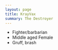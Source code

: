 ```yaml
---
layout: page
title: KrayVax
summary: The Destroyer
---
```


- Fighter/barbarian
- Middle aged Female
- Gruff, brash
